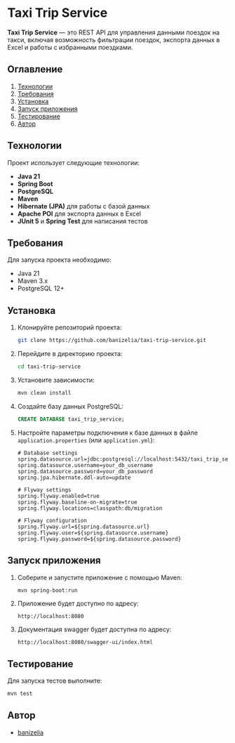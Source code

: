 # Taxi Trip Service

**Taxi Trip Service** — это REST API для управления данными поездок на такси, включая возможность фильтрации поездок, экспорта данных в Excel и работы с избранными поездками.

## Оглавление
1. [Технологии](#технологии)
2. [Требования](#требования)
3. [Установка](#установка)
4. [Запуск приложения](#запуск-приложения)
5. [Тестирование](#тестирование)
6. [Автор](#автор)

## Технологии

Проект использует следующие технологии:
- **Java 21**
- **Spring Boot**
- **PostgreSQL**
- **Maven**
- **Hibernate (JPA)** для работы с базой данных
- **Apache POI** для экспорта данных в Excel
- **JUnit 5** и **Spring Test** для написания тестов

## Требования

Для запуска проекта необходимо:
- Java 21
- Maven 3.x
- PostgreSQL 12+

## Установка

1. Клонируйте репозиторий проекта:
   ```bash
   git clone https://github.com/banizelia/taxi-trip-service.git
   ```

2. Перейдите в директорию проекта:
   ```bash
   cd taxi-trip-service
   ```

3. Установите зависимости:
   ```bash
   mvn clean install
   ```

4. Создайте базу данных PostgreSQL:

   ```sql
   CREATE DATABASE taxi_trip_service;
   ```

5. Настройте параметры подключения к базе данных в файле `application.properties` (или `application.yml`):
   ```properties
   # Database settings
   spring.datasource.url=jdbc:postgresql://localhost:5432/taxi_trip_service
   spring.datasource.username=your_db_username
   spring.datasource.password=your_db_password
   spring.jpa.hibernate.ddl-auto=update

   # Flyway settings
   spring.flyway.enabled=true
   spring.flyway.baseline-on-migrate=true
   spring.flyway.locations=classpath:db/migration

   # Flyway configuration
   spring.flyway.url=${spring.datasource.url}
   spring.flyway.user=${spring.datasource.username}
   spring.flyway.password=${spring.datasource.password}
   ```

## Запуск приложения

1. Соберите и запустите приложение с помощью Maven:
   ```bash
   mvn spring-boot:run
   ```

2. Приложение будет доступно по адресу:
   ```
   http://localhost:8080
   ```
   
3. Документация swagger будет доступна по адресу:
   ```
   http://localhost:8080/swagger-ui/index.html
   ```

## Тестирование

Для запуска тестов выполните:
```bash
mvn test
```

## Автор

- [banizelia](https://github.com/banizelia)
